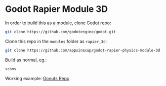 # Godot Rapier Module 3D

In order to build this as a module, clone Godot repo:

```sh
git clone https://github.com/godotengine/godot.git
```

Clone this repo in the `modules` folder as `rapier_3d`:

```sh
git clone https://github.com/appsinacup/godot-rapier-physics-module-3d.git modules/rapier_3d
```

Build as normal, eg.:

```sh
scons
```

Working example: [Gonuts Repo](https://github.com/appsinacup/gonuts).
